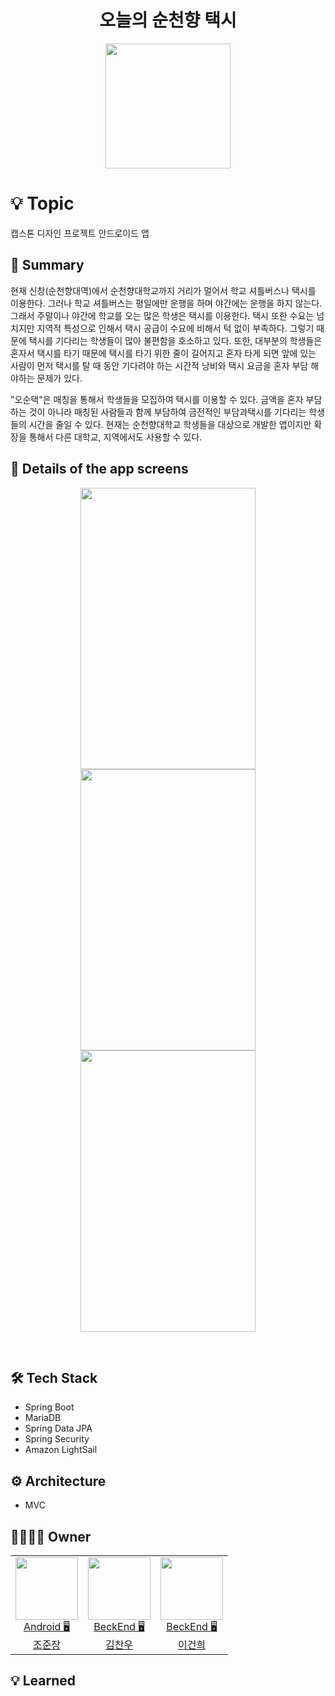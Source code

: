 <h1 align="center">오늘의 순천향 택시</h1>

<p align="center"><img src="https://user-images.githubusercontent.com/96942183/213925555-5c1bdff6-3ecb-41b3-a914-ebb35b08815a.png" width="200" height="200"/></p>


# 💡 Topic
캡스톤 디자인 프로젝트 안드로이드 앱


## 📝 Summary
현재 신창(순천향대역)에서 순천향대학교까지 거리가 멀어서 학교 셔틀버스나 택시를 이용한다. 그러나 학교 셔틀버스는 평일에만 운행을 하며 야간에는 운행을 하지 않는다. 그래서 주말이나 야간에 학교를 오는 많은 학생은 택시를 이용한다. 택시 또한 수요는 넘치지만 지역적 특성으로 인해서 택시 공급이 수요에 비해서 턱 없이 부족하다. 그렇기 때문에 택시를 기다리는 학생들이 많아 불편함을 호소하고 있다. 또한, 대부분의 학생들은 혼자서 택시를 타기 때문에 택시를 타기 위한 줄이 길어지고 혼자 타게 되면 앞에 있는 사람이 먼저 택시를 탈 때 동안 기다려야 하는 시간적 낭비와 택시 요금을 혼자 부담 해야하는 문제가 있다.

"오순택"은 매칭을 통해서 학생들을 모집하여 택시를 이용할 수 있다. 금액을 혼자 부담하는 것이 아니라 매칭된 사람들과 함께 부담하여 금전적인 부담과택시를 기다리는 학생들의 시간을 줄일 수 있다. 현재는 순천향대학교 학생들을 대상으로 개발한 앱이지만 확장을 통해서 다른 대학교, 지역에서도 사용할 수 있다.

## 📖 Details of the app screens

<p align="center">
  <img src="https://user-images.githubusercontent.com/96942183/224653546-5a146294-b2fb-49c2-944e-51bd5ab2658d.jpg" align="center" width="280" height="450"/>
  <img src="https://user-images.githubusercontent.com/96942183/224653939-b3ade5fd-189e-40ab-aa44-750bc13035b3.jpg" align="center" width="280" height="450"/>
  <img src="https://user-images.githubusercontent.com/96942183/224654286-4e343a0f-e841-415c-bae0-df7b4eac74e1.jpg" align="center" width="280" height="450"/>
  <figcaption align="center"></figcaption>
</p>
<br/>


## 🛠️ ****Tech Stack****

- Spring Boot
- MariaDB
- Spring Data JPA
- Spring Security
- Amazon LightSail


## ⚙️ Architecture

- MVC


## 👨‍👩‍👧‍👦 Owner

<table>

  <td align=center>
  <a href="https://github.com/junjange">
  <img src="https://avatars.githubusercontent.com/u/69571848?v=4" width="100px"  />
  <br/>
  Android 🖥
  <br/>
  조준장
  </a>
  </td>
 
  <td align=center>
  <a href="https://github.com/chanu2">
  <img src="https://avatars.githubusercontent.com/u/96942183?v=4" width="100px"  />
  <br/>
  BeckEnd 🖥
  <br/>
  김찬우
  </a>
  </td>
  
  <td align=center>
  <a href="https://github.com/GeonHui2">
  <img src="https://avatars.githubusercontent.com/u/92250144?v=4" width="100px"  />
  <br/>
  BeckEnd 🖥
  <br/>
  이건희
  </a>
  </td>
  
</tr>
 
  
</table>


## 💡 ****Learned****
